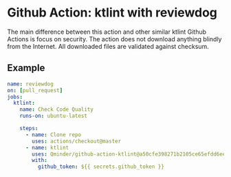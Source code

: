 # Github Action: ktlint with reviewdog

The main difference between this action and other similar ktlint Github Actions is focus on security. 
The action does not download anything blindly from the Internet.
All downloaded files are validated against checksum.

## Example
```yaml
name: reviewdog
on: [pull_request]
jobs:
  ktlint:
    name: Check Code Quality
    runs-on: ubuntu-latest

    steps:
      - name: Clone repo
        uses: actions/checkout@master
      - name: ktlint
        uses: Qminder/github-action-ktlint@a50cfe398271b2105ce65efdd6ee66603e3429a6
        with:
          github_token: ${{ secrets.github_token }}
```
